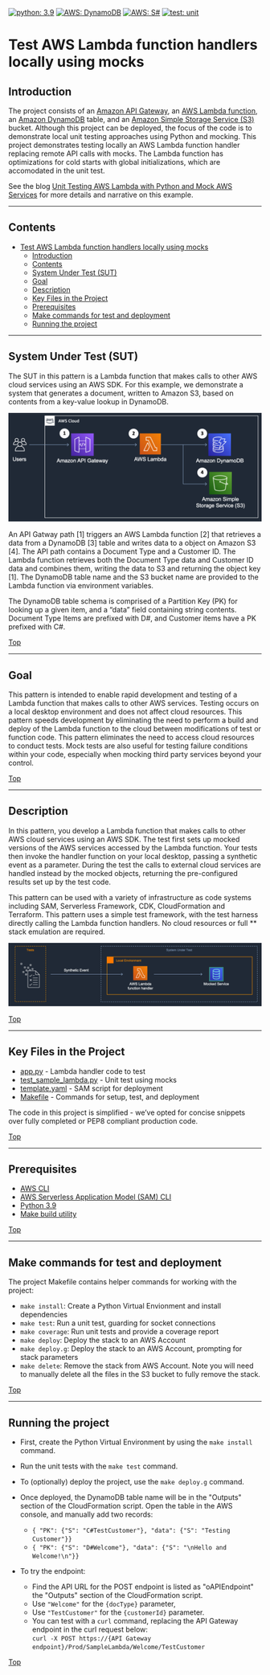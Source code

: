 [![python: 3.9](https://img.shields.io/badge/Python-3.9-green)](https://img.shields.io/badge/Python-3.9-green)
[![AWS: DynamoDB](https://img.shields.io/badge/AWS-DynamoDB-blueviolet)](https://img.shields.io/badge/AWS-DynamoDB-blueviolet)
[![AWS: S#](https://img.shields.io/badge/AWS-S3-green)](https://img.shields.io/badge/AWS-AWS-S3-green)
[![test: unit](https://img.shields.io/badge/Test-Unit-blue)](https://img.shields.io/badge/Test-Unit-blue)

# Test AWS Lambda function handlers locally using mocks

## Introduction

The project consists of an [Amazon API Gateway](https://aws.amazon.com/api-gateway/), an [AWS Lambda function](https://aws.amazon.com/lambda/), an [Amazon DynamoDB](https://aws.amazon.com/dynamodb/) table, and an [Amazon Simple Storage Service (S3)](https://aws.amazon.com/s3/) bucket. Although this project can be deployed, the focus of the code is to demonstrate local unit testing approaches using Python and mocking. This project demonstrates testing locally an AWS Lambda function handler replacing remote API calls with mocks. The Lambda function has optimizations for cold starts with global initializations, which are accomodated in the unit test. 

See the blog [Unit Testing AWS Lambda with Python and Mock AWS Services](
https://aws.amazon.com/blogs/devops/unit-testing-aws-lambda-with-python-and-mock-aws-services/) for more details and narrative on this example.

---

## Contents
- [Test AWS Lambda function handlers locally using mocks](#test-aws-lambda-function-handlers-locally-using-mocks)
  - [Introduction](#introduction)
  - [Contents](#contents)
  - [System Under Test (SUT)](#system-under-test-sut)
  - [Goal](#goal)
  - [Description](#description)
  - [Key Files in the Project](#key-files-in-the-project)
  - [Prerequisites](#prerequisites)
  - [Make commands for test and deployment](#make-commands-for-test-and-deployment)
  - [Running the project](#running-the-project)
---

## System Under Test (SUT)

The SUT in this pattern is a Lambda function that makes calls to other AWS cloud services using an AWS SDK. For this example, we demonstrate a system that generates a document, written to Amazon S3, based on contents from a key-value lookup in DynamoDB.

![Architecture](doc/architecture.png)

An API Gatway path [1] triggers an AWS Lambda function [2] that retrieves a data from a DynamoDB [3] table and writes data to a object on Amazon S3 [4]. The API path contains a Document Type and a Customer ID. The Lambda function retrieves both the Document Type data and Customer ID data and combines them, writing the data to S3 and returning the object key [1]. The DynamoDB table name and the S3 bucket name are provided to the Lambda function via environment variables. 

The DynamoDB table schema is comprised of a Partition Key (PK) for looking up a given item, and a “data” field containing string contents. Document Type Items are prefixed with D#, and Customer items have a PK prefixed with C#.

[Top](#contents)

---

## Goal

This pattern is intended to enable rapid development and testing of a Lambda function that makes calls to other AWS services. Testing occurs on a local desktop environment and does not affect cloud resources. This pattern speeds development by eliminating the need to perform a build and deploy of the Lambda function to the cloud between modifications of test or function code. This pattern eliminates the need to access cloud resources to conduct tests. Mock tests are also useful for testing failure conditions within your code, especially when mocking third party services beyond your control.

[Top](#contents)

---

## Description

In this pattern, you develop a Lambda function that makes calls to other AWS cloud services using an AWS SDK. The test first sets up mocked versions of the AWS services accessed by the Lambda function. Your tests then invoke the handler function on your local desktop, passing a synthetic event as a parameter. During the test the calls to external cloud services are handled instead by the mocked objects, returning the pre-configured results set up by the test code. 

This pattern can be used with a variety of infrastructure as code systems including SAM, Serverless Framework, CDK, CloudFormation and Terraform. This pattern uses a simple test framework, with the test harness directly calling the Lambda function handlers. No cloud resources or full ** stack emulation are required.

![Test Pattern](./doc/pattern_04_lambda_mock_test.png)

[Top](#contents)

---

## Key Files in the Project
 - [app.py](src/sample_lambda/app.py) - Lambda handler code to test
 - [test_sample_lambda.py](tests/unit/src/test_sample_lambda.py) - Unit test using mocks
 - [template.yaml](template.yaml) - SAM script for deployment
 - [Makefile](Makefile) - Commands for setup, test, and deployment
 

The code in this project is simplified - we’ve opted for concise snippets over fully completed or PEP8 compliant production code.

[Top](#contents)

---
## Prerequisites

* [AWS CLI](https://docs.aws.amazon.com/cli/latest/userguide/getting-started-install.html)
* [AWS Serverless Application Model (SAM) CLI](https://docs.aws.amazon.com/serverless-application-model/latest/developerguide/serverless-sam-cli-install.html)
* [Python 3.9](https://www.python.org/downloads/)
* [Make build utility](https://www.gnu.org/software/make/)

[Top](#contents)

---

## Make commands for test and deployment

The project Makefile contains helper commands for working with the project:
* ```make install```: Create a Python Virtual Envionment and install dependencies
* ```make test```: Run a unit test, guarding for socket connections
* ```make coverage```: Run unit tests and provide a coverage report
* ```make deploy```: Deploy the stack to an AWS Account
* ```make deploy.g```: Deploy the stack to an AWS Account, prompting for stack parameters
* ```make delete```: Remove the stack from AWS Account.  Note you will need to manually delete all the files in the S3 bucket to fully remove the stack.

[Top](#contents)

---

## Running the project

* First, create the Python Virtual Environment by using the ```make install``` command.
* Run the unit tests with the ```make test``` command.
* To (optionally) deploy the project, use the ```make deploy.g``` command.
* Once deployed, the DynamoDB table name will be in the "Outputs" section of the CloudFormation script.  Open the table in the AWS console, and manually add two records:

  * ```{ "PK": {"S": "C#TestCustomer"}, "data": {"S": "Testing Customer"}}```
  * ```{ "PK": {"S": "D#Welcome"}, "data": {"S": "\nHello and Welcome!\n"}}```

* To try the endpoint:
  * Find the API URL for the POST endpoint is listed as "oAPIEndpoint" the "Outputs" section of the CloudFormation script.  
  * Use ```"Welcome"``` for the ```{docType}``` parameter,
  * Use ```"TestCustomer"``` for the ```{customerId}``` parameter.  
  * You can test with a `curl` command, replacing the API Gateway endpoint in the curl request below:  
  ```curl -X POST https://{API Gateway endpoint}/Prod/SampleLambda/Welcome/TestCustomer```

[Top](#contents)

